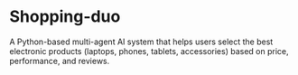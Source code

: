 # Shopping-duo
A Python-based multi-agent AI system that helps users select the best electronic products (laptops, phones, tablets, accessories) based on price, performance, and reviews.
